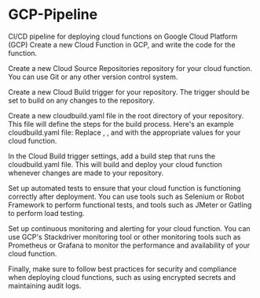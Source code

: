 # GCP-Pipeline
 CI/CD pipeline for deploying cloud functions on Google Cloud Platform (GCP)
 Create a new Cloud Function in GCP, and write the code for the function.

Create a new Cloud Source Repositories repository for your cloud function. You can use Git or any other version control system.

Create a new Cloud Build trigger for your repository. The trigger should be set to build on any changes to the repository.

Create a new cloudbuild.yaml file in the root directory of your repository. This file will define the steps for the build process. Here's an example cloudbuild.yaml file:
Replace <your-function-name>, <your-function-entry-point>, and <your-function-runtime> with the appropriate values for your cloud function.

In the Cloud Build trigger settings, add a build step that runs the cloudbuild.yaml file. This will build and deploy your cloud function whenever changes are made to your repository.

Set up automated tests to ensure that your cloud function is functioning correctly after deployment. You can use tools such as Selenium or Robot Framework to perform functional tests, and tools such as JMeter or Gatling to perform load testing.

Set up continuous monitoring and alerting for your cloud function. You can use GCP's Stackdriver monitoring tool or other monitoring tools such as Prometheus or Grafana to monitor the performance and availability of your cloud function.

Finally, make sure to follow best practices for security and compliance when deploying cloud functions, such as using encrypted secrets and maintaining audit logs.
